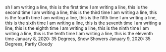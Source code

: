 sh I am writing a line, this is the first time
I am writing a line, this is the second time
I am writing a line, this is the third time
I am writing a line, this is the fourth time
I am writing a line, this is the fifth time
I am writing a line, this is the sixth time
I am writing a line, this is the seventh time
I am writing a line, this is the eighth time
I am writing a line, this is the ninth time
I am writing a line, this is the tenth time
I am writing a line, this is the eleventh time
January 8, 2020: 35 Degrees, Snow Showers
January 9, 2020: 35 Degrees, Partly Cloudy